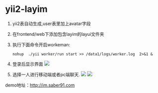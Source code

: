 # yii2-layim

1. yii2表自动生成,user表里加上avatar字段
2. 在frontend/web下添加包含layim的layui文件夹
3. 执行下面命令开启workeman:

   ```
   nohup  ./yii worker/run start >> /data1/logs/worker.log  2>&1 &
   ```
4. 登录后显示界面
![](https://o8ekw8sx0.qnssl.com/04447FAB-F52A-4F59-AC14-862DB81D29BC.png)
5. 选择一人进行移动端或者pc端聊天.
![](https://o8ekw8sx0.qnssl.com/QQ20161215-1@2x.png)
![](https://o8ekw8sx0.qnssl.com/QQ20161215-0@2x.png)

demo地址：<http://im.saber91.com>